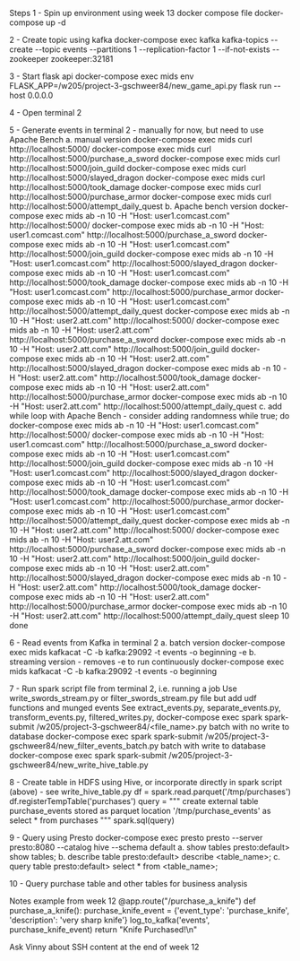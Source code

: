 Steps
1 - Spin up environment using week 13 docker compose file
docker-compose up -d

2 - Create topic using kafka
docker-compose exec kafka kafka-topics --create --topic events --partitions 1 --replication-factor 1 --if-not-exists --zookeeper zookeeper:32181

3 - Start flask api
docker-compose exec mids env FLASK_APP=/w205/project-3-gschweer84/new_game_api.py flask run --host 0.0.0.0

4 - Open terminal 2

5 - Generate events in terminal 2 - manually for now, but need to use Apache Bench
a. manual version
docker-compose exec mids curl http://localhost:5000/
docker-compose exec mids curl http://localhost:5000/purchase_a_sword
docker-compose exec mids curl http://localhost:5000/join_guild
docker-compose exec mids curl http://localhost:5000/slayed_dragon
docker-compose exec mids curl http://localhost:5000/took_damage
docker-compose exec mids curl http://localhost:5000/purchase_armor
docker-compose exec mids curl http://localhost:5000/attempt_daily_quest
b. Apache bench version
docker-compose exec mids ab -n 10 -H "Host: user1.comcast.com" http://localhost:5000/
docker-compose exec mids ab -n 10 -H "Host: user1.comcast.com" http://localhost:5000/purchase_a_sword
docker-compose exec mids ab -n 10 -H "Host: user1.comcast.com" http://localhost:5000/join_guild
docker-compose exec mids ab -n 10 -H "Host: user1.comcast.com" http://localhost:5000/slayed_dragon
docker-compose exec mids ab -n 10 -H "Host: user1.comcast.com" http://localhost:5000/took_damage
docker-compose exec mids ab -n 10 -H "Host: user1.comcast.com" http://localhost:5000/purchase_armor
docker-compose exec mids ab -n 10 -H "Host: user1.comcast.com" http://localhost:5000/attempt_daily_quest
docker-compose exec mids ab -n 10 -H "Host: user2.att.com" http://localhost:5000/
docker-compose exec mids ab -n 10 -H "Host: user2.att.com" http://localhost:5000/purchase_a_sword
docker-compose exec mids ab -n 10 -H "Host: user2.att.com" http://localhost:5000/join_guild
docker-compose exec mids ab -n 10 -H "Host: user2.att.com" http://localhost:5000/slayed_dragon
docker-compose exec mids ab -n 10 -H "Host: user2.att.com" http://localhost:5000/took_damage
docker-compose exec mids ab -n 10 -H "Host: user2.att.com" http://localhost:5000/purchase_armor
docker-compose exec mids ab -n 10 -H "Host: user2.att.com" http://localhost:5000/attempt_daily_quest
c. add while loop with Apache Bench - consider adding randomness
while true; do
        docker-compose exec mids ab -n 10 -H "Host: user1.comcast.com" http://localhost:5000/
        docker-compose exec mids ab -n 10 -H "Host: user1.comcast.com" http://localhost:5000/purchase_a_sword
        docker-compose exec mids ab -n 10 -H "Host: user1.comcast.com" http://localhost:5000/join_guild
        docker-compose exec mids ab -n 10 -H "Host: user1.comcast.com" http://localhost:5000/slayed_dragon
        docker-compose exec mids ab -n 10 -H "Host: user1.comcast.com" http://localhost:5000/took_damage
        docker-compose exec mids ab -n 10 -H "Host: user1.comcast.com" http://localhost:5000/purchase_armor
        docker-compose exec mids ab -n 10 -H "Host: user1.comcast.com" http://localhost:5000/attempt_daily_quest
        docker-compose exec mids ab -n 10 -H "Host: user2.att.com" http://localhost:5000/
        docker-compose exec mids ab -n 10 -H "Host: user2.att.com" http://localhost:5000/purchase_a_sword
        docker-compose exec mids ab -n 10 -H "Host: user2.att.com" http://localhost:5000/join_guild
        docker-compose exec mids ab -n 10 -H "Host: user2.att.com" http://localhost:5000/slayed_dragon
        docker-compose exec mids ab -n 10 -H "Host: user2.att.com" http://localhost:5000/took_damage
        docker-compose exec mids ab -n 10 -H "Host: user2.att.com" http://localhost:5000/purchase_armor
        docker-compose exec mids ab -n 10 -H "Host: user2.att.com" http://localhost:5000/attempt_daily_quest
    sleep 10
done

6 - Read events from Kafka in terminal 2
a. batch version
docker-compose exec mids kafkacat -C -b kafka:29092 -t events -o beginning -e
b. streaming version - removes -e to run continuously
docker-compose exec mids kafkacat -C -b kafka:29092 -t events -o beginning

7 - Run spark script file from terminal 2, i.e. running a job
Use write_swords_stream.py or filter_swords_stream.py file but add udf functions and munged events
See extract_events.py, separate_events.py, transform_events.py, filtered_writes.py, 
docker-compose exec spark spark-submit /w205/project-3-gschweer84/<file_name>.py
batch with no write to database
docker-compose exec spark spark-submit /w205/project-3-gschweer84/new_filter_events_batch.py
batch with write to database
docker-compose exec spark spark-submit /w205/project-3-gschweer84/new_write_hive_table.py

8 - Create table in HDFS using Hive, or incorporate directly in spark script (above) - see write_hive_table.py
df = spark.read.parquet('/tmp/purchases')
df.registerTempTable('purchases')
query = """
create external table purchase_events
  stored as parquet
  location '/tmp/purchase_events'
  as
  select * from purchases
"""
spark.sql(query)

9 - Query using Presto
docker-compose exec presto presto --server presto:8080 --catalog hive --schema default
a. show tables
presto:default> show tables;
b. describe table
presto:default> describe <table_name>;
c. query table
presto:default> select * from <table_name>;

10 - Query purchase table and other tables for business analysis

Notes
example from week 12 
@app.route("/purchase_a_knife")
def purchase_a_knife():
    purchase_knife_event = {'event_type': 'purchase_knife',
                            'description': 'very sharp knife'}
    log_to_kafka('events', purchase_knife_event)
    return "Knife Purchased!\n"
    
Ask Vinny about SSH content at the end of week 12

